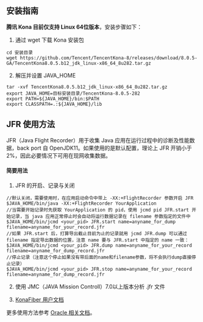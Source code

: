 ## 安装指南
**腾讯 Kona 目前仅支持 Linux 64位版本**，安装步骤如下：

1. 通过 wget 下载 Kona 安装包
```
cd 安装目录
wget https://github.com/Tencent/TencentKona-8/releases/download/8.0.5-GA/TencentKona8.0.5.b12_jdk_linux-x86_64_8u282.tar.gz
```

2. 解压并设置 JAVA_HOME
```
tar -xvf TencentKona8.0.5.b12_jdk_linux-x86_64_8u282.tar.gz 
export JAVA_HOME=目标安装目录/TencentKona-8.0.5-282
export PATH=${JAVA_HOME}/bin:$PATH
export CLASSPATH=.:${JAVA_HOME}/lib
```

## JFR 使用方法
JFR（Java Flight Recorder）用于收集 Java 应用在运行过程中的诊断及性能数据，back port 自 OpenJDK11。如果使用的是默认配置，理论上 JFR 开销小于2%，因此必要情况下可用在现网收集数据。

#### 简要用法
1. JFR 的开启、记录与关闭
```
//默认关闭，需要使用时，在应用启动命令中带上 -XX:+FlightRecorder 参数开启 JFR
$JAVA_HOME/bin/java -XX:+FlightRecorder YourApplication
//当需要开始记录时先获取 YourApplication 的 pid，使用 jcmd pid JFR.start 开始记录，当 java 应用正常停止时会自动将运行数据记录在 filename 参数指定的文件中
$JAVA_HOME/bin/jcmd <your_pid> JFR.start name=anyname_for_dump filename=anyname_for_your_record.jfr
//如果 JFR.start 后，打算导出截止目前为止的记录就用 jcmd JFR.dump 可以通过 filename 指定导出数据的位置，注意 name 要与 JFR.start 中指定的 name 一致：
$JAVA_HOME/bin/jcmd <your_pid> JFR.dump name=anyname_for_your_record filename=anyname_for_dump_record.jfr
//停止记录（注意这个停止如果没有带后面的name和filename参数，将不会执行dump直接停止记录）
$JAVA_HOME/bin/jcmd <your_pid> JFR.stop name=anyname_for_your_record filename=anyname_for_dump_record.jfr
```
2. 使用 JMC（JAVA Mission Controll）7.0以上版本分析 .jfr 文件

3. [KonaFiber 用户文档](https://github.com/Tencent/TencentKona-8/wiki/KonaFiber%E7%94%A8%E6%88%B7%E6%96%87%E6%A1%A3)

更多使用方法参考 [Oracle 相关文档](https://www.oracle.com/technetwork/java/javase/documentation/index.html)。
